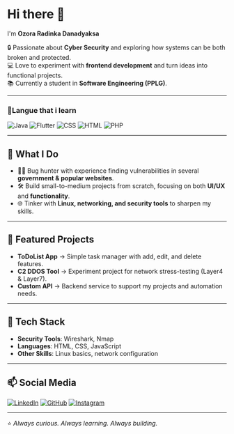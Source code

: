 # Hi there 👋  

I'm **Ozora Radinka Danadyaksa**  

🔒 Passionate about **Cyber Security** and exploring how systems can be both broken and protected.  
💻 Love to experiment with **frontend development** and turn ideas into functional projects.  
📚 Currently a student in **Software Engineering (PPLG)**.  

---
### 🔧Langue that i learn
![Java](https://img.shields.io/badge/Java-ED8B00?style=for-the-badge&logo=openjdk&logoColor=white)
![Flutter](https://img.shields.io/badge/Flutter-02569B?style=for-the-badge&logo=flutter&logoColor=white)
![CSS](https://img.shields.io/badge/CSS3-1572B6?style=for-the-badge&logo=css3&logoColor=white)
![HTML](https://img.shields.io/badge/HTML5-E34F26?style=for-the-badge&logo=html5&logoColor=white)
![PHP](https://img.shields.io/badge/PHP-777BB4?style=for-the-badge&logo=php&logoColor=white)

---
## 🚀 What I Do  
- 🕵️‍♂️ Bug hunter with experience finding vulnerabilities in several **government & popular websites**.  
- 🛠️ Build small-to-medium projects from scratch, focusing on both **UI/UX** and **functionality**.  
- 🌐 Tinker with **Linux, networking, and security tools** to sharpen my skills.  

---

## 📌 Featured Projects  
- **ToDoList App** → Simple task manager with add, edit, and delete features.  
- **C2 DDOS Tool** → Experiment project for network stress-testing (Layer4 & Layer7).  
- **Custom API** → Backend service to support my projects and automation needs.  

---

## 🧰 Tech Stack  
- **Security Tools**: Wireshark, Nmap  
- **Languages**: HTML, CSS, JavaScript  
- **Other Skills**: Linux basics, network configuration  

---

## 📫 Social Media  
[![LinkedIn](https://img.shields.io/badge/LinkedIn-0077B5?style=for-the-badge&logo=linkedin&logoColor=white)]([https://www.linkedin.com/in/osmar-ghalib-albani-764926383](https://www.linkedin.com/in/ozora-radinka-602621383/)) 
[![GitHub](https://img.shields.io/badge/GitHub-100000?style=for-the-badge&logo=github&logoColor=white)](https://github.com/ozorozor) 
[![Instagram](https://img.shields.io/badge/Instagram-E4405F?style=for-the-badge&logo=instagram&logoColor=white)](https://instagram.com/ozoraajah) 

---

⭐ *Always curious. Always learning. Always building.*  
